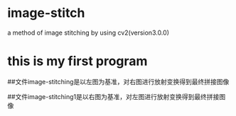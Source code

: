 # image-stitch
a method of image stitching by using cv2(version3.0.0)

this is my first program
=======

##文件image-stitching是以左图为基准，对右图进行放射变换得到最终拼接图像

##文件image-stitching1是以右图为基准，对左图进行放射变换得到最终拼接图像

